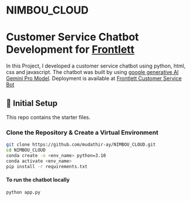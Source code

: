 # NIMBOU_CLOUD
# Customer Service Chatbot Development for [Frontlett](https://www.frontlett.com/)

In this Project, I developed a customer service chatbot using python, html, css and javascript. 
The chatbot was built by using [google generative AI Gemini Pro Model](https://ai.google.dev/gemini-api/docs/api-key).
Deployment is available at [Frontlett Customer Service Bot](https://nimbou-cloud.onrender.com/)

## 🔗 **Initial Setup**

This repo contains the starter files.

### **Clone the Repository & Create a Virtual Environment**
```sh
git clone https://github.com/mudathir-ay/NIMBOU_CLOUD.git
cd NIMBOU_CLOUD
conda create -n <env_name> python=3.10
conda activate <env_name>
pip install -r requirements.txt
```

#### **To run the chatbot locally**
```sh
python app.py
```
